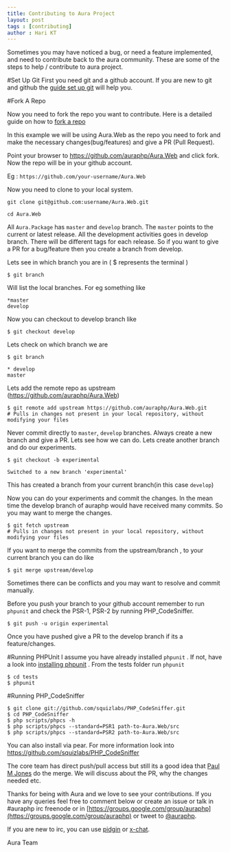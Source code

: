 ```yaml
---
title: Contributing to Aura Project
layout: post
tags : [contributing]
author : Hari KT
---
```


Sometimes you may have noticed a bug, or need a feature implemented, and need to contribute back to the aura community. These are some of the steps to help / contribute to aura project.

#Set Up Git
First you need git and a github account. If you are new to git and github the [guide set up git](https://help.github.com/articles/set-up-git) will help you.

#Fork A Repo

Now you need to fork the repo you want to contribute. Here is a detailed guide on how to [fork a repo](https://help.github.com/articles/fork-a-repo)

In this example we will be using Aura.Web as the repo you need to fork and make the necessary changes(bug/features) and give a PR (Pull Request).

Point your browser to https://github.com/auraphp/Aura.Web and click fork. Now the repo will be in your github account. 

Eg : `https://github.com/your-username/Aura.Web`

Now you need to clone to your local system.

    git clone git@github.com:username/Aura.Web.git

    cd Aura.Web
    
All `Aura.Package` has `master` and `develop` branch. The `master` points to the current or latest release. All the development activities goes in develop branch. There will be different tags for each release. So if you want to give a PR for a bug/feature then you create a branch from develop. 

Lets see in which branch you are in ( $ represents the terminal )
    
    $ git branch
    
Will list the local branches. For eg something like 
    
    *master
    develop
    
Now you can checkout to develop branch like 

    $ git checkout develop 
    
Lets check on which branch we are 
    
    $ git branch
    
    * develop
    master
    
Lets add the remote repo as upstream (https://github.com/auraphp/Aura.Web)

    $ git remote add upstream https://github.com/auraphp/Aura.Web.git
    # Pulls in changes not present in your local repository, without modifying your files
    
Never commit directly to `master`, `develop` branches. Always create a new branch and give a PR. Lets see how we can do. 
Lets create another branch and do our experiments.

    $ git checkout -b experimental
    
    Switched to a new branch 'experimental'
    
This has created a branch from your current branch(in this case `develop`)

Now you can do your experiments and commit the changes. In the mean time the develop branch of auraphp would have received many commits. So you may want to merge the changes.

    $ git fetch upstream
    # Pulls in changes not present in your local repository, without modifying your files
    
If you want to merge the commits from the upstream/branch , to your current branch you can do like

    $ git merge upstream/develop
    
Sometimes there can be conflicts and you may want to resolve and commit manually.

Before you push your branch to your github account remember to run `phpunit` and check the PSR-1, PSR-2 by running PHP_CodeSniffer.

    $ git push -u origin experimental
    
Once you have pushed give a PR to the develop branch if its a feature/changes.

#Running PHPUnit
I assume you have already installed `phpunit` . If not, have a look into [installing phpunit](http://www.phpunit.de/manual/current/en/installation.html) . From the tests folder run `phpunit`

    $ cd tests
    $ phpunit

#Running PHP_CodeSniffer

    $ git clone git://github.com/squizlabs/PHP_CodeSniffer.git
    $ cd PHP_CodeSniffer
    $ php scripts/phpcs -h
    $ php scripts/phpcs --standard=PSR1 path-to-Aura.Web/src
    $ php scripts/phpcs --standard=PSR2 path-to-Aura.Web/src

You can also install via pear. For more information look into https://github.com/squizlabs/PHP_CodeSniffer

The core team has direct push/pull access but still its a good idea that [Paul M Jones](https://github.com/pmjones) do the merge. We will discuss about the PR, why the changes needed etc.

Thanks for being with Aura and we love to see your contributions. If you have any queries feel free to comment below or create an issue or talk in #auraphp irc freenode or in [https://groups.google.com/group/auraphp](https://groups.google.com/group/auraphp) or tweet to [@auraphp](http://twitter.com/auraphp).

If you are new to irc, you can use [pidgin](http://www.pidgin.im/) or [x-chat](http://xchat.org/).

Aura Team
